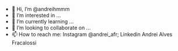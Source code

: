 - 👋 Hi, I’m @andreihmmm
- 👀 I’m interested in ...
- 🌱 I’m currently learning ...
- 💞️ I’m looking to collaborate on ...
- 📫 How to reach me: Instagram @andrei_afr; Linkedin Andrei Alves Fracalossi

<!---
andreihmmm/andreihmmm is a ✨ special ✨ repository because its `README.md` (this file) appears on your GitHub profile.
You can click the Preview link to take a look at your changes.
--->
